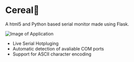 # Cereal🥣
A html5 and Python based serial monitor made using Flask.

![Image of Application](https://lh3.googleusercontent.com/huQE9x5PqPbw9USE_ucK7Cwuw5JHV_6-vkQ9bLSfI9Ga4wvyF3czYkKf_o2f85WWOgXnueFfKqh3FoSkUxUvFs4qoZA7QLfjHlZOjir1_qLwgfXfld1haahE1k2tVk6iGd7aHlBew-_VAKBlf8uUHBd1bWXNnIPQnl37_I9FFNbCnHqyHVd2xESyaRgTirlT7jkMbfB7w_Fnqw8McYTKTBXDAW4r2tN-jiycThQnJrpVbGw8Bzx2cs0UPJsch_GyoE8WF7RdZiguz-eCqChSzT53qsLwvruq7KjS-uGhN4mH_Dh3lbyxAMDVy87cRF7M__lzoOYyYE5sDXDvgxRG_gxb8dy-HA9BCcdWq1-x4NGyYcvWdWfCjnC88tREdmKrnOnEZiWJqwWgOPMg9udW9-9WVhVv7cXoFu-naYkBU_A9rW715_ZsJsDIfWCScp0v2_0nzfhlYMatiE-eVxV4VYngzLOB3wQ6SFYKhJQF4ve2F_njsNW7KMArtp7KuRJOPzBGcspeRqxUSFZZ4UDp__E49k2TeZtsT60FILptai-GX7WTuHFKdZ0pRGee0sCrETPa1J3RGbl8Ff79rBfNXVhukVURWKz8IlFDp7wojxy_3MJwKXuod8-P_X9AFyKphhwvX_nhtogLv4ACHd9SeVskN9Cr3oGLrzUFwvt50zBkL-wOeIKU3E73957gDg=w1920-h911-no)

* Live Serial Hotpluging
* Automatic detection of avaliable COM ports
* Support for ASCII character encoding
